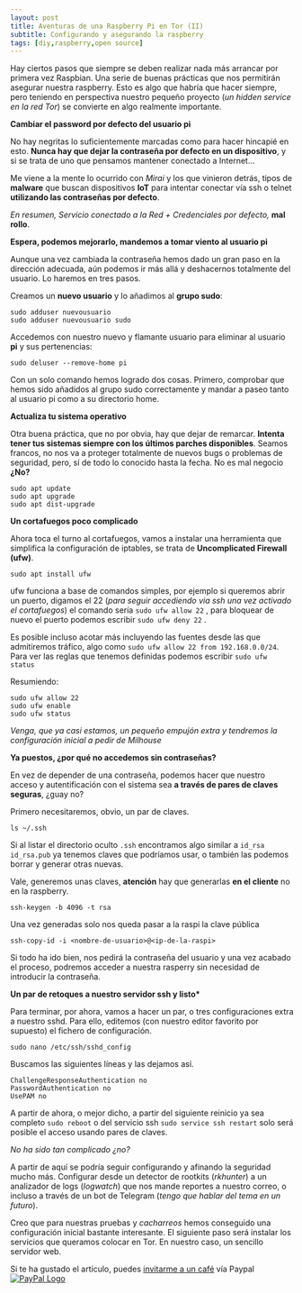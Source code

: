 ```yaml
---
layout: post
title: Aventuras de una Raspberry Pi en Tor (II)
subtitle: Configurando y asegurando la raspberry
tags: [diy,raspberry,open source]
---
```


Hay ciertos pasos que siempre se deben realizar nada más arrancar por primera vez Raspbian. Una serie de buenas prácticas que nos permitirán asegurar nuestra raspberry. Esto es algo que habría que hacer siempre, pero teniendo en perspectiva nuestro pequeño proyecto (*un hidden service en la red Tor*) se convierte en algo realmente importante.

**Cambiar el password por defecto del usuario pi**

No hay negritas lo suficientemente marcadas como para hacer hincapié en esto. **Nunca hay que dejar la contraseña por defecto en un dispositivo**, y si se trata de uno que pensamos mantener conectado a Internet…

Me viene a la mente lo ocurrido con *Mirai* y los que vinieron detrás, tipos de **malware** que buscan dispositivos **IoT** para intentar conectar vía ssh o telnet **utilizando las contraseñas por defecto**.

*En resumen, Servicio conectado a la Red + Credenciales por defecto,* **mal rollo**.

**Espera, podemos mejorarlo, mandemos a tomar viento al usuario pi**

Aunque una vez cambiada la contraseña hemos dado un gran paso en la dirección adecuada, aún podemos ir más allá y deshacernos totalmente del usuario. Lo haremos en tres pasos.

Creamos un **nuevo usuario** y lo añadimos al **grupo sudo**:

```
sudo adduser nuevousuario
sudo adduser nuevousuario sudo
```

Accedemos con nuestro nuevo y flamante usuario para eliminar al usuario **pi** y sus pertenencias:

```
sudo deluser --remove-home pi
```

Con un solo comando hemos logrado dos cosas. Primero, comprobar que hemos sido añadidos al grupo sudo correctamente y mandar a paseo tanto al usuario pi como a su directorio home.

**Actualiza tu sistema operativo**

Otra buena práctica, que no por obvia, hay que dejar de remarcar. **Intenta tener tus sistemas siempre con los últimos parches disponibles**. Seamos francos, no nos va a proteger totalmente de nuevos bugs o problemas de seguridad, pero, sí de todo lo conocido hasta la fecha. No es mal negocio **¿No?**

```
sudo apt update
sudo apt upgrade
sudo apt dist-upgrade
```

**Un cortafuegos poco complicado**

Ahora toca el turno al cortafuegos, vamos a instalar una herramienta que simplifica la configuración de iptables, se trata de **Uncomplicated Firewall (ufw)**.

```
sudo apt install ufw
```

ufw funciona a base de comandos simples, por ejemplo si queremos abrir un puerto, digamos el 22 (*para seguir accediendo via ssh una vez activado el cortafuegos*) el comando sería `sudo ufw allow 22` , para bloquear de nuevo el puerto podemos escribir `sudo ufw deny 22` .

Es posible incluso acotar más incluyendo las fuentes desde las que admitiremos tráfico, algo como `sudo ufw allow 22 from 192.168.0.0/24`. Para ver las reglas que tenemos definidas podemos escribir `sudo ufw status`

Resumiendo:

```
sudo ufw allow 22
sudo ufw enable
sudo ufw status
```

*Venga, que ya casi estamos, un pequeño empujón extra y tendremos la configuración inicial a pedir de Milhouse*

**Ya puestos, ¿por qué no accedemos sin contraseñas?**

En vez de depender de una contraseña, podemos hacer que nuestro acceso y autentificación con el sistema sea **a través de pares de claves seguras**, ¿guay no?

Primero necesitaremos, obvio, un par de claves.

```
ls ~/.ssh
```

Si al listar el directorio oculto `.ssh` encontramos algo similar a `id_rsa id_rsa.pub` ya tenemos claves que podríamos usar, o también las podemos borrar y generar otras nuevas.

Vale, generemos unas claves, **atención** hay que generarlas **en el cliente** no en la raspberry.

```
ssh-keygen -b 4096 -t rsa
```

Una vez generadas solo nos queda pasar a la raspi la clave pública

```
ssh-copy-id -i <nombre-de-usuario>@<ip-de-la-raspi>
```

Si todo ha ido bien, nos pedirá la contraseña del usuario y una vez acabado el proceso, podremos acceder a nuestra rasperry sin necesidad de introducir la contraseña.

**Un par de retoques a nuestro servidor ssh y listo\***

Para terminar, por ahora, vamos a hacer un par, o tres configuraciones extra a nuestro sshd. Para ello, editemos (con nuestro editor favorito por supuesto) el fichero de configuración.

```
sudo nano /etc/ssh/sshd_config
```

Buscamos las siguientes líneas y las dejamos así.

```
ChallengeResponseAuthentication no
PasswordAuthentication no
UsePAM no
```

A partir de ahora, o mejor dicho, a partir del siguiente reinicio ya sea completo `sudo reboot` o del servicio ssh `sudo service ssh restart` solo será posible el acceso usando pares de claves.

*No ha sido tan complicado ¿no?*

A partir de aquí se podría seguir configurando y afinando la seguridad mucho más. Configurar desde un detector de rootkits (*rkhunter*) a un analizador de logs (*logwatch*) que nos mande reportes a nuestro correo, o incluso a través de un bot de Telegram (*tengo que hablar del tema en un futuro*).

Creo que para nuestras pruebas y *cacharreos* hemos conseguido una configuración inicial bastante interesante. El siguiente paso será instalar los servicios que queramos colocar en Tor. En nuestro caso, un sencillo servidor web.

Si te ha gustado el artículo, puedes [invitarme a un café](https://www.paypal.me/TheRealomiK/1.2) vía Paypal [![PayPal Logo](https://i.imgur.com/Tpa3ejG.png)](https://www.paypal.me/TheRealomiK/1.2)
